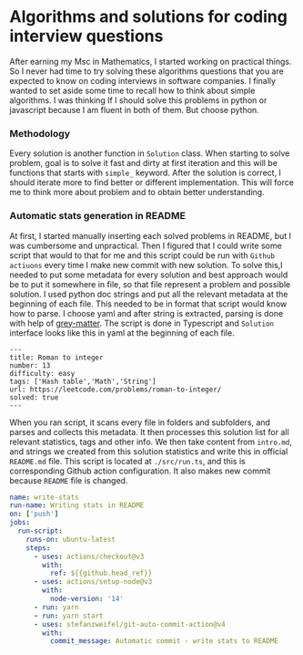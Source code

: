 # Algorithms and solutions for coding interview questions

After earning my Msc in Mathematics, I started working on practical things. 
So I never had time to try solving these algorithms questions that you are expected to know on 
coding interviews in software companies.
I finally wanted to set aside some time to recall how to think about simple algorithms.
I was thinking If I should solve this problems in python or javascript because I am fluent in both of them.
But choose python.


### Methodology
Every solution is another function in `Solution` class.
When starting to solve problem, goal is to solve it fast and dirty at first iteration and this will
be functions that starts with `simple_` keyword.
After the solution is correct, I should iterate more to find better or different implementation. This will force me 
to think more about problem and to obtain better understanding.

### Automatic stats generation in README
At first, I started manually inserting each solved problems in README, but I was cumbersome and unpractical.
Then I figured that I could write some script that would to that for me and this script could be run with `Github actiuons`
every time I make new commit with new solution.
To solve this,I needed to put some metadata for every solution and
best approach would be to put it somewhere in file, so that file represent a problem and possible solution.
I used python doc strings and put all the relevant metadata at the beginning of each file.
This needed to be in format that script would know how to parse. I choose yaml and after string is extracted,
parsing is done with help of [grey-matter](https://github.com/jonschlinkert/gray-matter).
The script is done in Typescript and `Solution` interface looks like this in yaml at the beginning of each file.
```angular2html
---
title: Roman to integer
number: 13
difficulty: easy
tags: ['Hash table','Math','String']
url: https://leetcode.com/problems/roman-to-integer/
solved: true
---
```

When you ran script, it scans every file in folders and subfolders, and parses and collects this metadata.
It then processes this solution list for all relevant statistics, tags and other info. 
We then take content from `intro.md`, and strings we created from this solution statistics and write this in 
official `README.md` file.
This script is located at `./src/run.ts`, and this is corresponding Github action configuration.
It also makes new commit because `README` file is changed.
```yaml
name: write-stats
run-name: Writing stats in README
on: ['push']
jobs:
  run-script:
    runs-on: ubuntu-latest
    steps:
      - uses: actions/checkout@v3
        with:
          ref: ${{github.head_ref}}
      - uses: actions/setup-node@v3
        with:
          node-version: '14'
      - run: yarn
      - run: yarn start
      - uses: stefanzweifel/git-auto-commit-action@v4
        with:
          commit_message: Automatic commit - write stats to README
```


